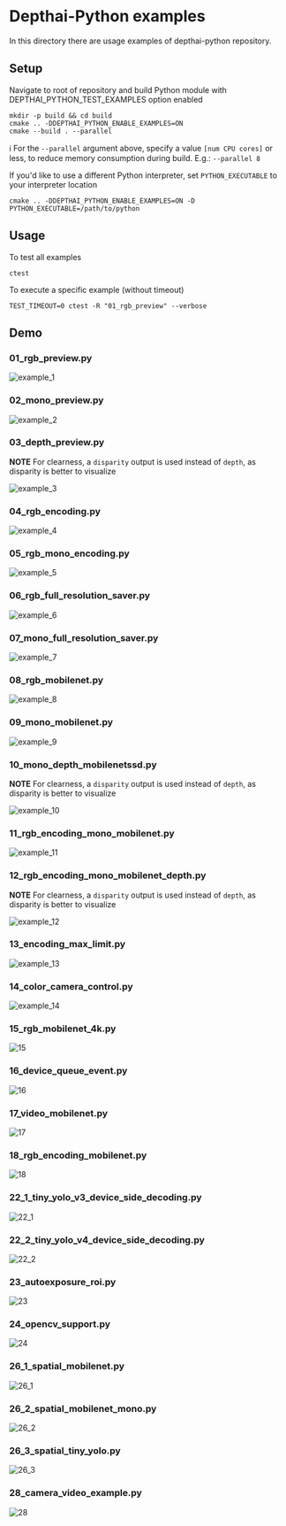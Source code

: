 # Depthai-Python examples

In this directory there are usage examples of depthai-python repository. 

## Setup

Navigate to root of repository and build Python module with DEPTHAI_PYTHON_TEST_EXAMPLES option enabled

```
mkdir -p build && cd build
cmake .. -DDEPTHAI_PYTHON_ENABLE_EXAMPLES=ON
cmake --build . --parallel
```
ℹ️ For the `--parallel` argument above, specify a value `[num CPU cores]` or less, to reduce memory consumption during build. E.g.: `--parallel 8`

If you'd like to use a different Python interpreter, set `PYTHON_EXECUTABLE` to your interpreter location

```
cmake .. -DDEPTHAI_PYTHON_ENABLE_EXAMPLES=ON -D PYTHON_EXECUTABLE=/path/to/python
```

## Usage

To test all examples
```
ctest
```

To execute a specific example (without timeout)
```
TEST_TIMEOUT=0 ctest -R "01_rgb_preview" --verbose
```

## Demo

### 01_rgb_preview.py
![example_1](https://user-images.githubusercontent.com/5244214/104040973-9afd2800-51d8-11eb-8fe6-52649069ded5.gif)

### 02_mono_preview.py
![example_2](https://user-images.githubusercontent.com/5244214/104040960-959fdd80-51d8-11eb-8bde-fd706b5c8670.gif)

### 03_depth_preview.py

**NOTE** For clearness, a `disparity` output is used instead of `depth`, as disparity is better to visualize

![example_3](https://user-images.githubusercontent.com/5244214/104055993-fdadee00-51ef-11eb-9c52-882e1b0e734b.gif)

### 04_rgb_encoding.py
![example_4](https://user-images.githubusercontent.com/5244214/104040930-8f116600-51d8-11eb-888a-88272c34aed4.gif)

### 05_rgb_mono_encoding.py
![example_5](https://user-images.githubusercontent.com/5244214/104040921-8d47a280-51d8-11eb-9bc1-d809ec6cd9f6.gif)

### 06_rgb_full_resolution_saver.py
![example_6](https://user-images.githubusercontent.com/5244214/104040908-8882ee80-51d8-11eb-8817-1c8dca320f2b.gif)

### 07_mono_full_resolution_saver.py
![example_7](https://user-images.githubusercontent.com/5244214/104040905-86209480-51d8-11eb-9e15-5fe94aba7b69.gif)

### 08_rgb_mobilenet.py
![example_8](https://user-images.githubusercontent.com/5244214/112838840-cb4cb800-909d-11eb-8264-83d3c1e5f348.gif)

### 09_mono_mobilenet.py
![example_9](https://user-images.githubusercontent.com/5244214/112838832-ca1b8b00-909d-11eb-8ea1-eafeb98c3266.gif)

### 10_mono_depth_mobilenetssd.py

**NOTE** For clearness, a `disparity` output is used instead of `depth`, as disparity is better to visualize

![example_10](https://user-images.githubusercontent.com/5244214/112838828-c8ea5e00-909d-11eb-912a-ce3995a68bfd.gif)

### 11_rgb_encoding_mono_mobilenet.py
![example_11](https://user-images.githubusercontent.com/5244214/112838821-c851c780-909d-11eb-86d4-d7a6b6d0aebe.gif)

### 12_rgb_encoding_mono_mobilenet_depth.py

**NOTE** For clearness, a `disparity` output is used instead of `depth`, as disparity is better to visualize

![example_12](https://user-images.githubusercontent.com/5244214/112838818-c7209a80-909d-11eb-8f50-81c023c59e9b.gif)

### 13_encoding_max_limit.py
![example_13](https://user-images.githubusercontent.com/5244214/104741072-0307bd00-5749-11eb-97f3-9422c8b0d8da.gif)

### 14_color_camera_control.py
![example_14](https://user-images.githubusercontent.com/5244214/104741150-187ce700-5749-11eb-8bd5-3d4f37d2d22a.gif)

### 15_rgb_mobilenet_4k.py
![15](https://user-images.githubusercontent.com/5244214/112838812-c556d700-909d-11eb-8194-83602530c9af.gif)

### 16_device_queue_event.py
![16](https://user-images.githubusercontent.com/5244214/112838810-c425aa00-909d-11eb-9962-550533f13268.gif)

### 17_video_mobilenet.py
![17](https://user-images.githubusercontent.com/5244214/112838807-c38d1380-909d-11eb-9c89-878eaa20e4ed.gif)

### 18_rgb_encoding_mobilenet.py
![18](https://user-images.githubusercontent.com/5244214/112838805-c25be680-909d-11eb-8db2-2d0ce61aebe0.gif)

### 22_1_tiny_yolo_v3_device_side_decoding.py
![22_1](https://user-images.githubusercontent.com/5244214/112838798-c12ab980-909d-11eb-8e6c-5aa3d623c7e9.gif)

### 22_2_tiny_yolo_v4_device_side_decoding.py
![22_2](https://user-images.githubusercontent.com/5244214/112838790-bff98c80-909d-11eb-8b85-7c4dbd9a0e62.gif)

### 23_autoexposure_roi.py
![23](https://user-images.githubusercontent.com/5244214/112838784-be2fc900-909d-11eb-8067-291636ae9950.gif)

### 24_opencv_support.py
![24](https://user-images.githubusercontent.com/5244214/112838789-bf60f600-909d-11eb-9fb5-203dbec774f8.gif)

### 26_1_spatial_mobilenet.py
![26_1](https://user-images.githubusercontent.com/5244214/112838781-bcfe9c00-909d-11eb-9d12-a9834f545271.gif)

### 26_2_spatial_mobilenet_mono.py
![26_2](https://user-images.githubusercontent.com/5244214/112838777-bbcd6f00-909d-11eb-9b1e-d93159c3d88f.gif)

### 26_3_spatial_tiny_yolo.py
![26_3](https://user-images.githubusercontent.com/5244214/112838772-ba9c4200-909d-11eb-9678-0703df46b529.gif)

### 28_camera_video_example.py
![28](https://user-images.githubusercontent.com/5244214/112838767-b8d27e80-909d-11eb-92f0-5af20c4326b7.gif)

